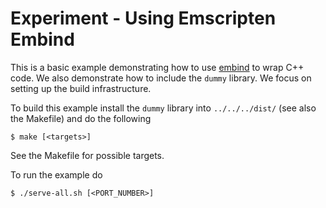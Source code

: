 # Experiment - Using Emscripten Embind

This is a basic example demonstrating how to use [embind][embind] to wrap C++ code. We also demonstrate how to include the `dummy` library. We focus on setting up the build infrastructure.

To build this example install the `dummy` library into `../../../dist/` (see also the Makefile) and do the following

```shell
$ make [<targets>]
```
See the Makefile for possible targets.

To run the example do

```shell
$ ./serve-all.sh [<PORT_NUMBER>]
```
[embind]: https://emscripten.org/docs/porting/connecting_cpp_and_javascript/embind.html
